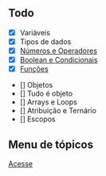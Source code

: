 ## Todo

- [x] Variáveis 
- [x] Tipos de dados 
- [x] [Números e Operadores](https://github.com/gaabrieloliver/Origamid/blob/main/javascript/numeros-e-operadores/README.md)
- [x] [Boolean e Condicionais](https://github.com/gaabrieloliver/Origamid/blob/main/javascript/boolean-e-condicionais/boolean-e-condicionais.md)
- [x] [Funções](https://github.com/gaabrieloliver/javascript-fundamentos/blob/main/javascript/functions/functions.md) 
- [] Objetos 
- [] Tudo é objeto 
- [] Arrays e Loops 
- [] Atribuição e Ternário
- [] Escopos

## Menu de tópicos

[Acesse](https://gaabrieloliver.github.io/JAVASCRIPT/)